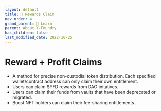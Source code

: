 ```yaml
---
layout: default
title: 💸 Rewards Claim
nav_order: 4
grand_parent: 📓 Learn
parent: About Y-Foundry
has_children: false
last_modified_date: 2022-10-25
---
```


# Reward + Profit Claims

* A method for precise non-custodial token distribution. Each specified wallet/contract address can only claim their own entitlement.
* Users can claim $YFD rewards from DAO initatives.
* Users can claim their funds from vaults that have been deprecated or migrated.
* Boost NFT holders can claim their fee-sharing entitlements.
